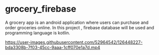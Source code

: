 # grocery_firebase

A grocery app is an android application where users can purchase and order groceries online.
In this project , firebase database will be used and programming language is kotlin.


https://user-images.githubusercontent.com/52964542/126448227-bda3308b-7f03-45cc-9aaa-1cff070e1a7d.mp4

